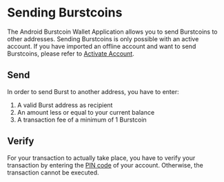 # Sending Burstcoins

The Android Burstcoin Wallet Application allows you to send Burstcoins to other addresses. Sending Burstcoins is only possible with an active account. If you have imported an offline account and want to send Burstcoins, please refer to [Activate Account](wallet/activate.md).

## Send

In order to send Burst to another address, you have to enter:

1. A valid Burst address as recipient
2. An amount less or equal to your current balance
3. A transaction fee of a minimum of 1 Burstcoin

## Verify

For your transaction to actually take place, you have to verify your transaction by entering the [PIN code](pin.md) of your account. Otherwise, the transaction cannot be executed.
